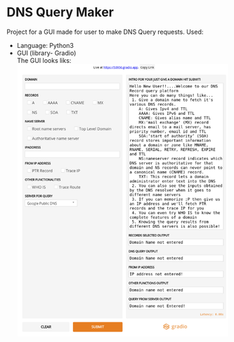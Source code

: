 # DNS Query Maker
Project for a GUI made for user to make DNS Query requests.
Used:
- Language: Python3
- GUI (library- Gradio)
<br>The GUI looks liks:<br>
![alt text](https://github.com/ayushi911/DNS-Query-Maker/blob/main/GUI.png)
